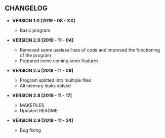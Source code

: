 CHANGELOG
---------

+ **VERSION 1.0 [2019 - 08 - XX]**
	- Basic program

+ **VERSION 2.0 [2019 - 11 - 04]**
	- Removed some useless lines of code and improved the functioning of the program
	- Prepared some coming soon features

+ **VERSION 2.5 [2019 - 11 - 09]**
	- Program splitted into multiple files
	- All memory leaks solved

+ **VERSION 2.8 [2019 - 11 - 17]**
	- MAKEFILES
	- Updated README

+ **VERSION 2.9 [2019 - 11 - 24]**
  - Bug fixing

